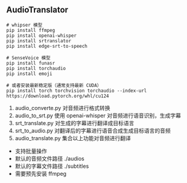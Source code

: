 ## AudioTranslator

```
# whipser 模型
pip install ffmpeg
pip install openai-whisper
pip install srtranslator
pip install edge-srt-to-speech

# SenseVoice 模型
pip install funasr
pip install torchaudio
pip install emoji

# 或者安装最新稳定版（通常支持最新 CUDA）
pip install torch torchvision torchaudio --index-url https://download.pytorch.org/whl/cu124
```

1. audio_converte.py
    对音频进行格式转换
2. audio_to_srt.py
    使用 openai-whisper 对音频进行语音识别，生成字幕
3. srt_translate.py
    对生成的字幕进行翻译成目标语言
4. srt_to_audio.py
    对翻译后的字幕进行语音合成生成目标语言的音频
5. audio_translate.py
    集合以上功能对音频进行翻译

* 支持批量操作
* 默认的音频文件路径 ./audios
* 默认的字幕文件路径 ./subtitles
* 需要预先安装 ffmpeg

  
